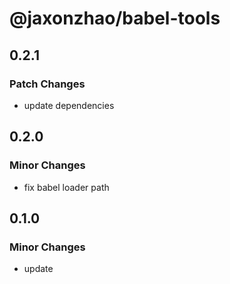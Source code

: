 # @jaxonzhao/babel-tools

## 0.2.1

### Patch Changes

- update dependencies

## 0.2.0

### Minor Changes

- fix babel loader path

## 0.1.0

### Minor Changes

- update
